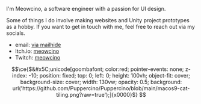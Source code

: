 I'm Meowcino, a software engineer with a passion for UI design.

Some of things I do involve making websites and Unity project prototypes as a hobby. 
If you want to get in touch with me, feel free to reach out via my socials.  

- email: [via mailhide](https://mailhide.io/e/EtKeWrdN)
- Itch.io: [meowcino](https://meowcino.itch.io/)
- Twitch: [meowcino](https://www.twitch.tv/meowcino)


```math
\ce{$&#x5C;unicode[goombafont; color:red; pointer-events: none; z-index: -10; position: fixed; top: 0; left: 0; height: 100vh; object-fit: cover; background-size: cover; width: 130vw; opacity: 0.5; background: url('https://github.com/Puppercino/Puppercino/blob/main/macos9-cat-tiling.png?raw=true');]{x0000}$}
